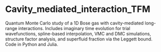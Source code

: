 # Cavity_mediated_interaction_TFM
Quantum Monte Carlo study of a 1D Bose gas with cavity-mediated long-range interactions. Includes imaginary time evolution for trial wavefunctions, spline-based interpolation, VMC and DMC simulations, structure factor analysis, and superfluid fraction via the Leggett bound. Code in Python and Julia.
